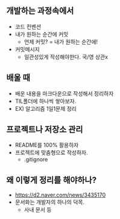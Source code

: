 ## 개발하는 과정속에서

* 코드 컨벤션
* 내가 원하는 순간에 커밋
  * 언제 커밋? = 내가 원하는 순간에!
* 커밋메시지
  * 일관성있게 작성해야한다. 국/영 상관x



## 배울 때

* 배운 내용을 마크다운으로 작성해서 정리하자
* TIL폴더에 하나씩 쌓아보자.
* EX) 알고리즘 1일1문제 정리



## 프로젝트나 저장소 관리

* README를 100% 활용하자
* 프로젝트에 맞춤형으로 작성하자.
  * .gitignore



## 왜 이렇게 정리를 해야하나?

* https://d2.naver.com/news/3435170
* 문서화는 개발자의 하나의 덕목.
  * 사내 문서 등